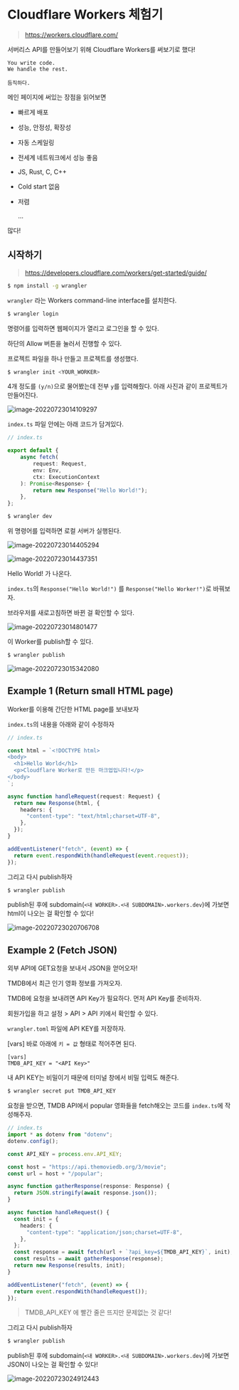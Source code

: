 # Cloudflare Workers 체험기

> https://workers.cloudflare.com/

서버리스 API를 만들어보기 위해 Cloudflare Workers를 써보기로 했다!

```
You write code.
We handle the rest.

듬직하다.
```


메인 페이지에 써있는 장점을 읽어보면

- 빠르게 배포

- 성능, 안정성, 확장성

- 자동 스케일링

- 전세계 네트워크에서 성능 좋음

- JS, Rust, C, C++

- Cold start 없음

- 저렴

  ...

많다!

## 시작하기

> https://developers.cloudflare.com/workers/get-started/guide/

```bash
$ npm install -g wrangler
```

`wrangler` 라는 Workers command-line interface를 설치한다.



```bash
$ wrangler login
```

명령어를 입력하면 웹페이지가 열리고 로그인을 할 수 있다.

하단의 Allow 버튼을 눌러서 진행할 수 있다.



프로젝트 파일을 하나 만들고 프로젝트를 생성했다.

```bash
$ wrangler init <YOUR_WORKER>
```

4개 정도를 `(y/n)`으로 물어봤는데 전부 `y`를 입력해줬다. 아래 사진과 같이 프로젝트가 만들어진다.

![image-20220723014109297](assets/image-20220723014109297.png)



`index.ts` 파일 안에는 아래 코드가 담겨있다.

```typescript
// index.ts

export default {
	async fetch(
		request: Request,
		env: Env,
		ctx: ExecutionContext
	): Promise<Response> {
		return new Response("Hello World!");
	},
};
```



```bash
$ wrangler dev
```

위 명령어를 입력하면 로컬 서버가 실행된다.

![image-20220723014405294](assets/image-20220723014405294.png)



![image-20220723014437351](assets/image-20220723014437351.png)

Hello World! 가 나온다.



`index.ts`의 `Response("Hello World!")` 를 `Response("Hello Worker!")`로 바꿔보자.

브라우저를 새로고침하면 바뀐 걸 확인할 수 있다.

![image-20220723014801477](assets/image-20220723014801477.png)



이 Worker를 publish할 수 있다.

```bash
$ wrangler publish
```

![image-20220723015342080](assets/image-20220723015342080.png)



## Example 1 (Return small HTML page)

Worker를 이용해 간단한 HTML page를 보내보자

`index.ts`의 내용을 아래와 같이 수정하자

```typescript
// index.ts

const html = `<!DOCTYPE html>
<body>
  <h1>Hello World</h1>
  <p>Cloudflare Worker로 만든 마크업입니다!</p>
</body>
`;

async function handleRequest(request: Request) {
  return new Response(html, {
    headers: {
      "content-type": "text/html;charset=UTF-8",
    },
  });
}

addEventListener("fetch", (event) => {
  return event.respondWith(handleRequest(event.request));
});
```

그리고 다시 publish하자

```bash
$ wrangler publish
```

publish된 후에 subdomain(`<내 WORKER>.<내 SUBDOMAIN>.workers.dev`)에 가보면 html이 나오는 걸 확인할 수 있다!

![image-20220723020706708](assets/image-20220723020706708.png)





## Example 2 (Fetch JSON)

외부 API에 GET요청을 보내서 JSON을 얻어오자!

TMDB에서 최근 인기 영화 정보를 가져오자.



TMDB에 요청을 보내려면 API Key가 필요하다. 먼저 API Key를 준비하자.

회원가입을 하고 설정 > API > API 키에서 확인할 수 있다.



`wrangler.toml` 파일에 API KEY를 저장하자.

[vars] 바로 아래에 `키 = 값` 형태로 적어주면 된다.

```
[vars]
TMDB_API_KEY = "<API Key>"
```

내 API KEY는 비밀이기 때문에 터미널 창에서 비밀 입력도 해준다.

```bash
$ wrangler secret put TMDB_API_KEY
```



요청을 받으면, TMDB API에서 popular 영화들을 fetch해오는 코드를 `index.ts`에 작성해주자.

```typescript
// index.ts
import * as dotenv from "dotenv";
dotenv.config();

const API_KEY = process.env.API_KEY;

const host = "https://api.themoviedb.org/3/movie";
const url = host + "/popular";

async function gatherResponse(response: Response) {
  return JSON.stringify(await response.json());
}

async function handleRequest() {
  const init = {
    headers: {
      "content-type": "application/json;charset=UTF-8",
    },
  };
  const response = await fetch(url + `?api_key=${TMDB_API_KEY}`, init);
  const results = await gatherResponse(response);
  return new Response(results, init);
}

addEventListener("fetch", (event) => {
  return event.respondWith(handleRequest());
});
```

> TMDB_API_KEY 에 빨간 줄은 뜨지만 문제없는 것 같다!



그리고 다시 publish하자

```bash
$ wrangler publish
```

publish된 후에 subdomain(`<내 WORKER>.<내 SUBDOMAIN>.workers.dev`)에 가보면 JSON이 나오는 걸 확인할 수 있다!

![image-20220723024912443](assets/image-20220723024912443.png)